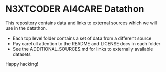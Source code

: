 # N3XTCODER AI4CARE Datathon

This repository contains data and links to external sources which we will use in the datathon.

- Each top level folder contains a set of data from a different source
- Pay carefull attention to the README and LICENSE docs in each folder
- See the ADDITIONAL_SOURCES.md for links to externally available datasets

Happy hacking!
